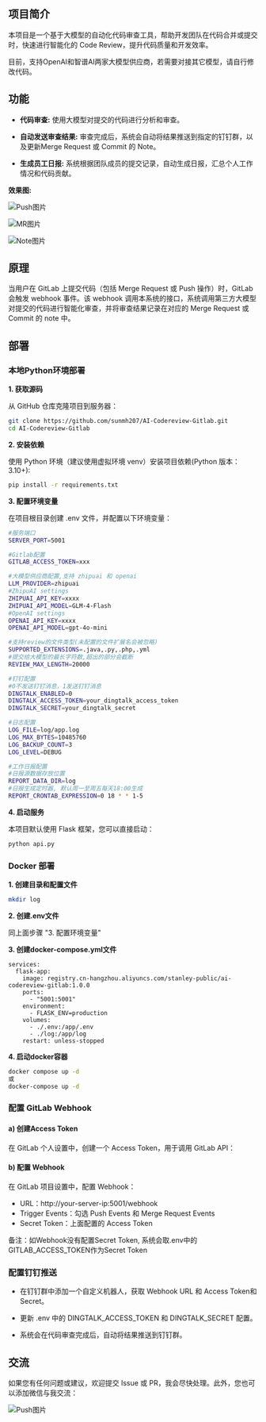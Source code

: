 ## 项目简介

本项目是一个基于大模型的自动化代码审查工具，帮助开发团队在代码合并或提交时，快速进行智能化的 Code Review，提升代码质量和开发效率。

目前，支持OpenAI和智谱AI两家大模型供应商，若需要对接其它模型，请自行修改代码。

## 功能

- **代码审查:**
  使用大模型对提交的代码进行分析和审查。

- **自动发送审查结果:**
  审查完成后，系统会自动将结果推送到指定的钉钉群，以及更新Merge Request 或 Commit 的 Note。

- **生成员工日报:**
  系统根据团队成员的提交记录，自动生成日报，汇总个人工作情况和代码贡献。

**效果图:**

![Push图片](./doc/img/push.jpeg)

![MR图片](./doc/img/mr.jpeg)

![Note图片](./doc/img/note.jpeg)

## 原理

当用户在 GitLab 上提交代码（包括 Merge Request 或 Push 操作）时，GitLab 会触发 webhook 事件。该 webhook
调用本系统的接口，系统调用第三方大模型对提交的代码进行智能化审查，并将审查结果记录在对应的 Merge Request 或 Commit 的 note
中。

## 部署

### 本地Python环境部署

**1. 获取源码**

从 GitHub 仓库克隆项目到服务器：

```bash
git clone https://github.com/sunmh207/AI-Codereview-Gitlab.git
cd AI-Codereview-Gitlab
```

**2. 安装依赖**

使用 Python 环境（建议使用虚拟环境 venv）安装项目依赖(Python 版本：3.10+):

```bash
pip install -r requirements.txt
```

**3. 配置环境变量**

在项目根目录创建 .env 文件，并配置以下环境变量：

```bash
#服务端口
SERVER_PORT=5001

#Gitlab配置
GITLAB_ACCESS_TOKEN=xxx

#大模型供应商配置,支持 zhipuai 和 openai
LLM_PROVIDER=zhipuai
#ZhipuAI settings
ZHIPUAI_API_KEY=xxxx
ZHIPUAI_API_MODEL=GLM-4-Flash
#OpenAI settings
OPENAI_API_KEY=xxxx
OPENAI_API_MODEL=gpt-4o-mini

#支持review的文件类型(未配置的文件扩展名会被忽略)
SUPPORTED_EXTENSIONS=.java,.py,.php,.yml
#提交给大模型的最长字符数,超出的部分会截断
REVIEW_MAX_LENGTH=20000

#钉钉配置
#0不发送钉钉消息，1发送钉钉消息
DINGTALK_ENABLED=0
DINGTALK_ACCESS_TOKEN=your_dingtalk_access_token
DINGTALK_SECRET=your_dingtalk_secret

#日志配置
LOG_FILE=log/app.log
LOG_MAX_BYTES=10485760
LOG_BACKUP_COUNT=3
LOG_LEVEL=DEBUG

#工作日报配置
#日报源数据存放位置
REPORT_DATA_DIR=log
#日报生成定时器, 默认周一至周五每天18:00生成
REPORT_CRONTAB_EXPRESSION=0 18 * * 1-5
```

**4. 启动服务**

本项目默认使用 Flask 框架，您可以直接启动：

```bash
python api.py
```

### Docker 部署

**1. 创建目录和配置文件**
```bash
mkdir log
```

**2. 创建.env文件**

同上面步骤 "3. 配置环境变量"

**3. 创建docker-compose.yml文件**

```
services:
  flask-app:
    image: registry.cn-hangzhou.aliyuncs.com/stanley-public/ai-codereview-gitlab:1.0.0
    ports:
      - "5001:5001"
    environment:
      - FLASK_ENV=production
    volumes:
      - ./.env:/app/.env
      - ./log:/app/log
    restart: unless-stopped
```
**4. 启动docker容器**

```bash
docker compose up -d 
或
docker-compose up -d
```

### 配置 GitLab Webhook

#### **a) 创建Access Token**

在 GitLab 个人设置中，创建一个 Access Token，用于调用 GitLab API：

#### **b) 配置 Webhook**

在 GitLab 项目设置中，配置 Webhook：

- URL：http://your-server-ip:5001/webhook
- Trigger Events：勾选 Push Events 和 Merge Request Events
- Secret Token：上面配置的 Access Token

备注：如Webhook没有配置Secret Token, 系统会取.env中的GITLAB_ACCESS_TOKEN作为Secret Token

### 配置钉钉推送

- 在钉钉群中添加一个自定义机器人，获取 Webhook URL 和 Access Token和Secret。

- 更新 .env 中的 DINGTALK_ACCESS_TOKEN 和 DINGTALK_SECRET 配置。

- 系统会在代码审查完成后，自动将结果推送到钉钉群。

## 交流

如果您有任何问题或建议，欢迎提交 Issue 或 PR，我会尽快处理。此外，您也可以添加微信与我交流：

![Push图片](./doc/img/wechat.jpeg)
